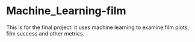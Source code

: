 # Machine_Learning-film
This is for the final project. it uses machine learning to examine film plots, film success and other metrics. 
